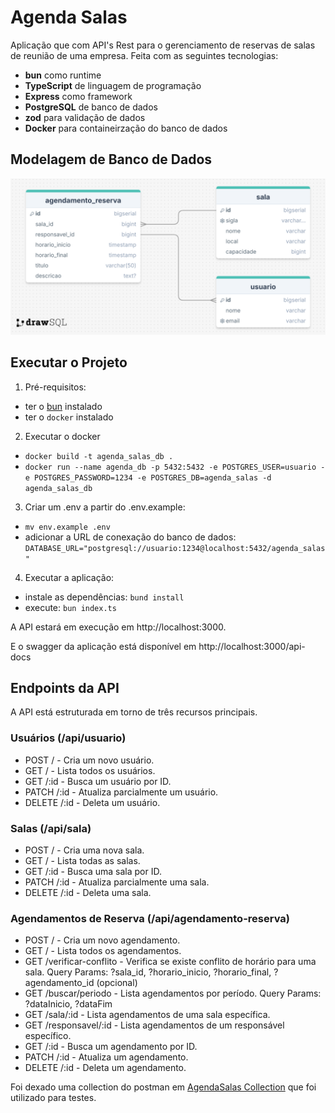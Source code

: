# Agenda Salas

Aplicação que com API's Rest para o gerenciamento de reservas de salas de reunião de uma empresa. Feita com as seguintes tecnologias:

- **bun** como runtime
- **TypeScript** de linguagem de programação 
- **Express** como framework 
- **PostgreSQL** de banco de dados
- **zod** para validação de dados
- **Docker** para containeirzação do banco de dados 

## Modelagem de Banco de Dados

![modelo_AgendaSalas.png](modelo_AgendaSalas.png)

## Executar o Projeto

1. Pré-requisitos:

 - ter o [bun](https://bun.com/) instalado
 - ter o `docker` instalado

2. Executar o docker

 - `docker build -t agenda_salas_db .`
 - `docker run --name agenda_db -p 5432:5432 -e POSTGRES_USER=usuario -e POSTGRES_PASSWORD=1234 -e POSTGRES_DB=agenda_salas -d agenda_salas_db`

3. Criar um .env a partir do .env.example:
 - `mv env.example .env`
 - adicionar a URL de conexação do banco de dados: `DATABASE_URL="postgresql://usuario:1234@localhost:5432/agenda_salas"`

4. Executar a aplicação:
 - instale as dependências: `bund install`
 - execute: `bun index.ts`

A API estará em execução em http://localhost:3000.

E o swagger da aplicação está disponível em http://localhost:3000/api-docs

## Endpoints da API

A API está estruturada em torno de três recursos principais.

### Usuários (/api/usuario)

- POST / - Cria um novo usuário.
- GET / - Lista todos os usuários. 
- GET /:id - Busca um usuário por ID. 
- PATCH /:id - Atualiza parcialmente um usuário. 
- DELETE /:id - Deleta um usuário.

### Salas (/api/sala)

- POST / - Cria uma nova sala. 
- GET / - Lista todas as salas. 
- GET /:id - Busca uma sala por ID. 
- PATCH /:id - Atualiza parcialmente uma sala. 
- DELETE /:id - Deleta uma sala.

### Agendamentos de Reserva (/api/agendamento-reserva)

- POST / - Cria um novo agendamento. 
- GET / - Lista todos os agendamentos. 
- GET /verificar-conflito - Verifica se existe conflito de horário para uma sala. Query Params: ?sala_id, ?horario_inicio, ?horario_final, ?agendamento_id (opcional)
- GET /buscar/periodo - Lista agendamentos por período. Query Params: ?dataInicio, ?dataFim 
- GET /sala/:id - Lista agendamentos de uma sala específica. 
- GET /responsavel/:id - Lista agendamentos de um responsável específico. 
- GET /:id - Busca um agendamento por ID. 
- PATCH /:id - Atualiza um agendamento. 
- DELETE /:id - Deleta um agendamento.

Foi dexado uma collection do postman em [AgendaSalas Collection](Agenda%20Salas.postman_collection.json) que foi utilizado para testes.
